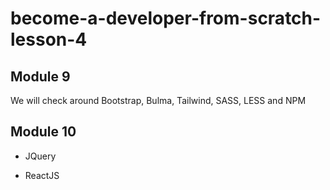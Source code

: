 # become-a-developer-from-scratch-lesson-4

## Module 9

We will check around Bootstrap, Bulma, Tailwind, SASS, LESS and NPM

## Module 10

- JQuery


- ReactJS
